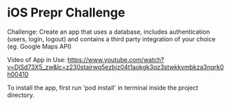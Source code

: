 # iOS Prepr Challenge
Challenge: Create an app that uses a database, includes authentication (users, login, logout) and contains a third party integration of your choice (eg. Google Maps API)

Video of App in Use: https://www.youtube.com/watch?v=DjSd73X5_zw&lc=z230stairwq5ezbjz04t1aokgk3qz3stwkkvmbkza3nqrk0h00410

To install the app, first run 'pod install' in terminal inside the project directory.
